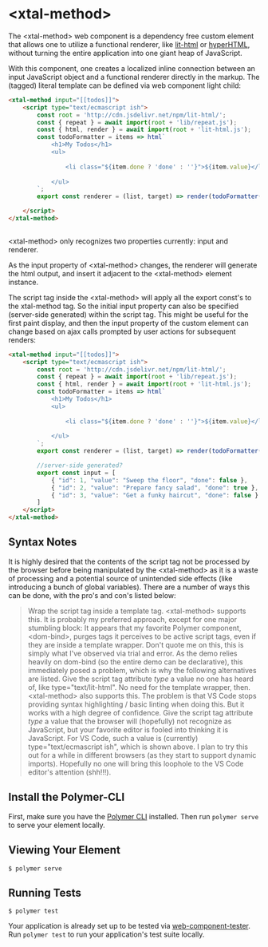 # \<xtal-method\>

The \<xtal-method\> web component is a dependency free custom element that allows one to utilize a functional renderer, like [lit-html](https://alligator.io/web-components/lit-html/) or [hyperHTML](https://medium.com/@WebReflection/hyperhtml-a-virtual-dom-alternative-279db455ee0e), without turning the entire application into one giant heap of JavaScript.  

With this component, one creates a localized inline connection between an input JavaScript object and a functional renderer directly in the markup.  The (tagged) literal template can be defined via web component light child:

```html
<xtal-method input="[[todos]]">
    <script type="text/ecmascript ish">
        const root = 'http://cdn.jsdelivr.net/npm/lit-html/';
        const { repeat } = await import(root + 'lib/repeat.js');
        const { html, render } = await import(root + 'lit-html.js');
        const todoFormatter = items => html`
            <h1>My Todos</h1>
            <ul>
                                                                        ${repeat(items, item => item.id,  item => html`
                <li class="${item.done ? 'done' : ''}">${item.value}</li>
                                                                        `)}
            </ul>
        `;
        export const renderer = (list, target) => render(todoFormatter(list), target);

    </script>
</xtal-method>
                
```

\<xtal-method\> only recognizes two properties currently:  input and renderer.

As the input property of \<xtal-method\> changes, the renderer will generate the html output, and insert it adjacent to the \<xtal-method\> element instance.

The script tag inside the \<xtal-method\> will apply all the export const's to the xtal-method tag.  So the initial input property can also be specified  (server-side generated)  within the script tag.  This might be useful for the first paint display, and then the input property of the custom element can change based on ajax calls prompted by user actions for subsequent renders:

```html
<xtal-method input="[[todos]]">
    <script type="text/ecmascript ish">
        const root = 'http://cdn.jsdelivr.net/npm/lit-html/';
        const { repeat } = await import(root + 'lib/repeat.js');
        const { html, render } = await import(root + 'lit-html.js');
        const todoFormatter = items => html`
            <h1>My Todos</h1>
            <ul>
                                                                        ${repeat(items, item => item.id,  item => html`
                <li class="${item.done ? 'done' : ''}">${item.value}</li>
                                                                        `)}
            </ul>
        `;
        export const renderer = (list, target) => render(todoFormatter(list), target);

        //server-side generated?
        export const input = [
            { "id": 1, "value": "Sweep the floor", "done": false },
            { "id": 2, "value": "Prepare fancy salad", "done": true },
            { "id": 3, "value": "Get a funky haircut", "done": false }
        ]
    </script>
</xtal-method>
```

## Syntax Notes

It is highly desired that the contents of the script tag not be processed by the browser before being manipulated by the \<xtal-method\> as it is a waste of processing and a potential source of unintended side effects (like introducing a bunch of global variables).  There are a number of ways this can be done, with the pro's and con's listed below:

>Wrap the script tag inside a template tag.  \<xtal-method\> supports this.  It is probably my preferred approach, except for one major stumbling block:  It appears that my favorite Polymer component, \<dom-bind\>, purges tags it perceives to be active script tags, even if they are inside a template wrapper.  Don't quote me on this, this is simply what I've observed via trial and error.  As the demo relies heavily on dom-bind (so the entire demo can be declarative), this immediately posed a problem, which is why the following alternatives are listed.
>Give the script tag attribute *type* a value no one has heard of, like type="text/lit-html".  No need for the template wrapper, then.  \<xtal-method\> also supports this. The problem is that VS Code stops providing syntax highlighting / basic linting when doing this.  But it works with a high degree of confidence.
>Give the script tag attribute *type* a value that the browser will (hopefully) not recognize as JavaScript, but your favorite editor is fooled into thinking it is JavaScript.  For VS Code, such a value is (currently) type="text/ecmascript ish", which is shown above. I plan to try this out for a while in different browsers (as they start to support dynamic imports).  Hopefully no one will bring this loophole to the VS Code editor's attention (shh!!!).

## Install the Polymer-CLI

First, make sure you have the [Polymer CLI](https://www.npmjs.com/package/polymer-cli) installed. Then run `polymer serve` to serve your element locally.

## Viewing Your Element

```
$ polymer serve
```

## Running Tests

```
$ polymer test
```

Your application is already set up to be tested via [web-component-tester](https://github.com/Polymer/web-component-tester). Run `polymer test` to run your application's test suite locally.

